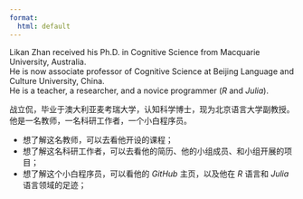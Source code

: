 ```yaml
---
format:
  html: default
---
```

Likan Zhan received his Ph.D. in Cognitive Science from Macquarie University, Australia. \
He is now associate professor of Cognitive Science at Beijing Language and Culture University, China. \
He is a teacher, a researcher, and a novice programmer (*R* and *Julia*).

战立侃，毕业于澳大利亚麦考瑞大学，认知科学博士，现为北京语言大学副教授。\
他是一名教师，一名科研工作者，一个小白程序员。

- 想了解这名教师，可以去看他开设的课程；
- 想了解这名科研工作者，可以去看他的简历、他的小组成员、和小组开展的项目；
- 想了解这个小白程序员，可以看他的 *GitHub* 主页，以及他在 *R* 语言和 *Julia* 语言领域的足迹；
